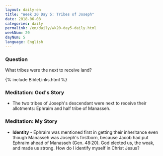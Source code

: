 ```yaml
---
layout: daily-en
title: "Week 20 Day 5: Tribes of Joseph"
date: 2018-06-08
categories: daily
permalink: /en/daily/wk20-day5-daily.html
weekNum: 20
dayNum: 5
language: English
---
```

### Question     
What tribes were the next to receive land?

{% include BibleLinks.html %} 

### Meditation: God's Story   
+ The two tribes of Joseph's descendant were next to receive their allotments: Ephraim and half tribe of Manasseh. 

### Meditation: My Story   
+ **Identity** - Ephraim was mentioned first in getting their inheritance even though Manasseh was Joseph's firstborn, because Jacob had put Ephraim ahead of Manasseh (Gen. 48:20). God elected us, the weak, and made us strong. How do I identify myself in Christ Jesus? 

